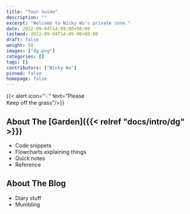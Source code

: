 ```yaml
---
title: "Tour Guide"
description: ""
excerpt: "Welcome to Nicky Wu's private zone."
date: 2022-09-04T14:09:00+08:00
lastmod: 2022-09-04T14:09:00+08:00
draft: false
weight: 50
images: ["dg.png"]
categories: []
tags: []
contributors: ["Nicky Wu"]
pinned: false
homepage: false
---
```


{{< alert icon="💡" text="Please <br /> Keep off the grass"/>}}

## About The [Garden]({{< relref "docs/intro/dg" >}})
* Code snippets
* Flowcharts explaining things
* Quick notes
* Reference

## About The Blog
* Diary stuff
* Mumbling 

